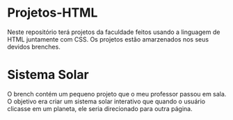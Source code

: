 # Projetos-HTML
Neste repositório terá projetos da faculdade feitos usando a linguagem de HTML juntamente com CSS. Os projetos estão amarzenados nos seus devidos brenches.

<h1 id="1">
  Sistema Solar
</h1>
<p>O brench contém um pequeno projeto que o meu professor passou em sala. O objetivo era criar um sistema solar interativo que quando o usuário clicasse em um planeta, ele seria direcionado para outra página.</p>
